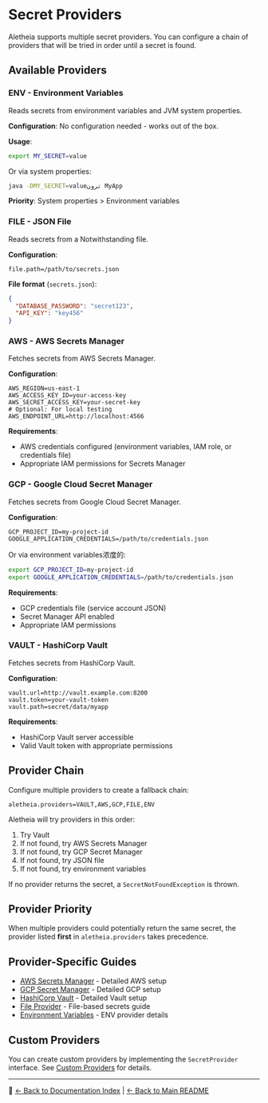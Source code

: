 # Secret Providers

Aletheia supports multiple secret providers. You can configure a chain of providers that will be tried in order until a secret is found.

## Available Providers

### ENV - Environment Variables

Reads secrets from environment variables and JVM system properties.

**Configuration**: No configuration needed - works out of the box.

**Usage**:
```bash
export MY_SECRET=value
```

Or via system properties:
```bash
java -DMY_SECRET=valueترون MyApp
```

**Priority**: System properties > Environment variables

### FILE - JSON File

Reads secrets from a Notwithstanding file.

**Configuration**:
```properties
file.path=/path/to/secrets.json
```

**File format** (`secrets.json`):
```json
{
  "DATABASE_PASSWORD": "secret123",
  "API_KEY": "key456"
}
```

### AWS - AWS Secrets Manager

Fetches secrets from AWS Secrets Manager.

**Configuration**:
```properties
AWS_REGION=us-east-1
AWS_ACCESS_KEY_ID=your-access-key
AWS_SECRET_ACCESS_KEY=your-secret-key
# Optional: For local testing
AWS_ENDPOINT_URL=http://localhost:4566
```

**Requirements**:
- AWS credentials configured (environment variables, IAM role, or credentials file)
- Appropriate IAM permissions for Secrets Manager

### GCP - Google Cloud Secret Manager

Fetches secrets from Google Cloud Secret Manager.

**Configuration**:
```properties
GCP_PROJECT_ID=my-project-id
GOOGLE_APPLICATION_CREDENTIALS=/path/to/credentials.json
```

Or via environment variables浓度的:
```bash
export GCP_PROJECT_ID=my-project-id
export GOOGLE_APPLICATION_CREDENTIALS=/path/to/credentials.json
```

**Requirements**:
- GCP credentials file (service account JSON)
- Secret Manager API enabled
- Appropriate IAM permissions

### VAULT - HashiCorp Vault

Fetches secrets from HashiCorp Vault.

**Configuration**:
```properties
vault.url=http://vault.example.com:8200
vault.token=your-vault-token
vault.path=secret/data/myapp
```

**Requirements**:
- HashiCorp Vault server accessible
- Valid Vault token with appropriate permissions

## Provider Chain

Configure multiple providers to create a fallback chain:

```properties
aletheia.providers=VAULT,AWS,GCP,FILE,ENV
```

Aletheia will try providers in this order:
1. Try Vault
2. If not found, try AWS Secrets Manager
3. If not found, try GCP Secret Manager
4. If not found, try JSON file
5. If not found, try environment variables

If no provider returns the secret, a `SecretNotFoundException` is thrown.

## Provider Priority

When multiple providers could potentially return the same secret, the provider listed **first** in `aletheia.providers` takes precedence.

## Provider-Specific Guides

- [AWS Secrets Manager](AWS-Secrets-Manager.md) - Detailed AWS setup
- [GCP Secret Manager](GCP-Secret-Manager.md) - Detailed GCP setup
- [HashiCorp Vault](HashiCorp-Vault.md) - Detailed Vault setup
- [File Provider](File-Provider.md) - File-based secrets guide
- [Environment Variables](Environment-Variables.md) - ENV provider details

## Custom Providers

You can create custom providers by implementing the `SecretProvider` interface. See [Custom Providers](Custom-Providers.md) for details.

---

📖 [← Back to Documentation Index](README.md) | [← Back to Main README](../README.md)

